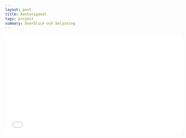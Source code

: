 ```yaml
---
layout: post
title: Kontorspanel
tags: project
summary: Överblick och belysning
---
```


<div class="video-wrapper"><iframe src="//player.vimeo.com/video/142012436?title=0&amp;byline=0&amp;portrait=0" width="580" height="326" frameborder="0" webkitallowfullscreen mozallowfullscreen allowfullscreen></iframe></div>
